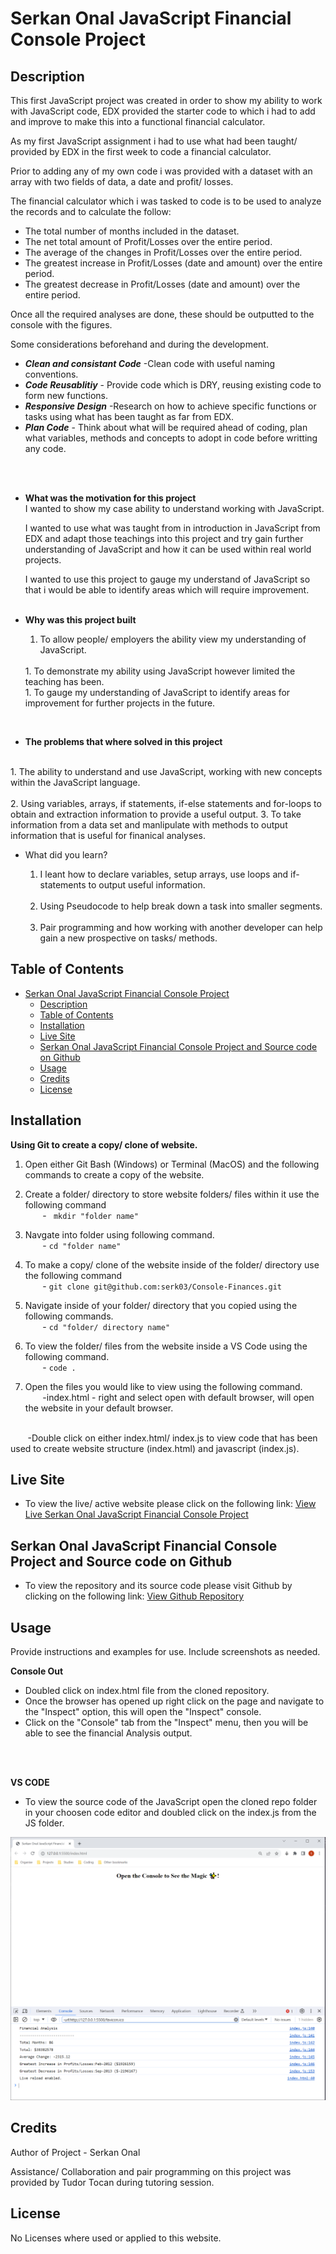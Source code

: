 # Serkan Onal JavaScript Financial Console Project

## Description

This first JavaScript project was created in order to show my ability to work with JavaScript code, EDX provided the starter code to which i had to add and improve to make this into a functional financial calculator.

As my first JavaScript assignment i had to use what had been taught/ provided by EDX in the first week to code a financial calculator.

Prior to adding any of my own code i was provided with a dataset with an array with two fields of data, a date and profit/ losses.

The financial calculator which i was tasked to code is to be used to analyze the records and to calculate the follow:

- The total number of months included in the dataset.
- The net total amount of Profit/Losses over the entire period.
- The average of the changes in Profit/Losses over the entire period.
- The greatest increase in Profit/Losses (date and amount) over the entire period.
- The greatest decrease in Profit/Losses (date and amount) over the entire period.

Once all the required analyses are done, these should be outputted to the console with the figures.


 Some considerations beforehand and during the development. 

- ***Clean and consistant Code*** -Clean code with useful naming conventions.
- ***Code Reusablitiy*** - Provide code which is DRY, reusing existing code to form new functions.
- ***Responsive Design*** -Research on how to achieve specific functions or tasks using what has been taught as far from EDX.
- ***Plan Code*** - Think about what will be required ahead of coding, plan what variables, methods and concepts to adopt in code before writting any code.
<br>
<br>

- **What was the motivation for this project**
  <br> 
  I wanted to show my case ability to understand working with JavaScript.

  I wanted to use what was taught from in introduction in JavaScript from EDX and adapt those teachings into this project and try gain further understanding of JavaScript and how it can be used within real world projects.

  I wanted to use this project to gauge my understand of JavaScript so that i would be able to identify areas which will require improvement.
  <br>
  <br>
- **Why was this project built**
  &nbsp;&nbsp;&nbsp;&nbsp;&nbsp;&nbsp;
  1. To allow people/ employers the ability view my understanding of JavaScript.
  <br>
  1. To demonstrate my ability using JavaScript however limited the teaching has been.
  <br>
  1. To gauge my understanding of JavaScript to identify areas for improvement for further projects in the future.
<br>

- **The problems that where solved in this project**
<br>
 1. The ability to understand and use JavaScript, working with new concepts within the JavaScript language.<br><br>
 2. Using variables, arrays, if statements, if-else statements and for-loops to obtain and extraction information to provide a useful output.
 3. To take information from a data set and manlipulate with methods to output information that is useful for finanical analyses.


- What did you learn?<br>
  
  1. I leant how to declare variables, setup arrays, use loops and if-statements to output useful information.
  <br><br>
  1. Using Pseudocode to help break down a task into smaller segments.
  <br><br>
  1. Pair programming and how working with another developer can help gain a new prospective on tasks/ methods.
  
## Table of Contents


- [Serkan Onal JavaScript Financial Console Project](#serkan-onal-javascript-financial-console-project)
  - [Description](#description)
  - [Table of Contents](#table-of-contents)
  - [Installation](#installation)
  - [Live Site](#live-site)
  - [Serkan Onal JavaScript Financial Console Project and Source code on Github](#serkan-onal-javascript-financial-console-project-and-source-code-on-github)
  - [Usage](#usage)
  - [Credits](#credits)
  - [License](#license)

## Installation



**Using Git to create a copy/ clone of website.**


1. Open either Git Bash (Windows) or Terminal (MacOS) and the following commands to create a copy of the website.
   
2. Create a folder/ directory to store website folders/ files within it use the following command<br>
  &nbsp;&nbsp;&nbsp;&nbsp;&nbsp;&nbsp; -
 ` mkdir "folder name"`<br>

1.  Navgate into folder using following command.<br>
  &nbsp;&nbsp;&nbsp;&nbsp;&nbsp;&nbsp; -
  `cd "folder name"`<br>

1. To make a copy/ clone of the website inside of the folder/ directory use the following command<br>
  &nbsp;&nbsp;&nbsp;&nbsp;&nbsp;&nbsp; -
  `git clone git@github.com:serk03/Console-Finances.git`
  
1. Navigate inside of your folder/ directory that you copied using the following commands.<br>
&nbsp;&nbsp;&nbsp;&nbsp;&nbsp;&nbsp; -
  `cd "folder/ directory name"`

1. To view the folder/ files from the website inside a VS Code using the following command.<br>
&nbsp;&nbsp;&nbsp;&nbsp;&nbsp;&nbsp; -
  `code .`

1. Open the files you would like to view using the following command.<br>
&nbsp;&nbsp;&nbsp;&nbsp;&nbsp;&nbsp; 
  -index.html - right and select open with default browser, will open the website in your default browser.
  <br>
&nbsp;&nbsp;&nbsp;&nbsp;&nbsp;&nbsp; 
 -Double click on either index.html/ index.js to view code that has been used to create website structure (index.html) and javascript (index.js).

<br>

## Live Site
- To view the live/ active website please click on the following link: [View Live Serkan Onal JavaScript Financial Console Project](https://serk03.github.io/Console-Finances/)

## Serkan Onal JavaScript Financial Console Project and Source code on Github
- To view the repository and its source code please visit Github by clicking on the following link: [View Github Repository](https://github.com/serk03/Console-Finances)


## Usage

Provide instructions and examples for use. Include screenshots as needed.

**Console Out**
  - Doubled click on index.html file from the cloned repository.
  - Once the browser has opened up right click on the page and navigate to the "Inspect" option, this will open the "Inspect" console.
  - Click on the "Console" tab  from the "Inspect" menu, then you will be able to see the financial Analysis output.
<br>
&nbsp;&nbsp;&nbsp;&nbsp;&nbsp;&nbsp; 

**VS CODE**
- To view the source code of the JavaScript open the cloned repo folder in your choosen code editor and doubled click on the index.js from the JS folder.



![alt text](./assets/images/Serkan-Onal-JS-Finanical-Console.PNG)

## Credits

Author of Project - Serkan Onal

Assistance/ Collaboration and pair programming on this project was provided by Tudor Tocan during tutoring session.


## License

No Licenses where used or applied to this website.

